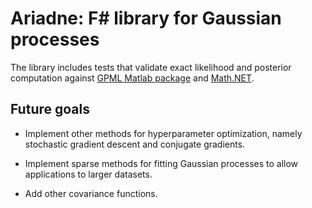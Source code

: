 Ariadne: F# library for Gaussian processes
=======================





The library includes tests that validate exact likelihood and posterior computation
against [GPML Matlab package](http://gaussianprocess.org/gpml) and [Math.NET]().

Future goals
----------------------

 * Implement other methods for hyperparameter optimization, namely stochastic gradient
   descent and conjugate gradients. 

 * Implement sparse methods for fitting Gaussian processes to allow applications
   to larger datasets. 

 * Add other covariance functions.